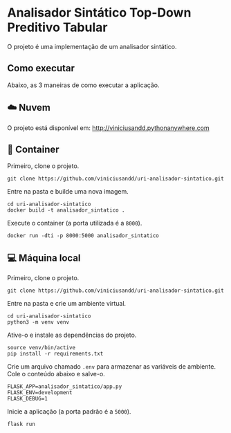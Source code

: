 # Analisador Sintático Top-Down Preditivo Tabular

O projeto é uma implementação de um analisador sintático.

## Como executar

Abaixo, as 3 maneiras de como executar a aplicação.

## :cloud: Nuvem

O projeto está disponível em: http://viniciusandd.pythonanywhere.com

## :whale: Container

Primeiro, clone o projeto.

`git clone https://github.com/viniciusandd/uri-analisador-sintatico.git`

Entre na pasta e builde uma nova imagem.

```
cd uri-analisador-sintatico
docker build -t analisador_sintatico .
```

Execute o container (a porta utilizada é a `8000`).

`docker run -dti -p 8000:5000 analisador_sintatico`

## :computer: Máquina local

Primeiro, clone o projeto.

`git clone https://github.com/viniciusandd/uri-analisador-sintatico.git`

Entre na pasta e crie um ambiente virtual.

```
cd uri-analisador-sintatico
python3 -m venv venv
```

Ative-o e instale as dependências do projeto.

```
source venv/bin/active
pip install -r requirements.txt
```

Crie um arquivo chamado `.env` para armazenar as variáveis de ambiente. Cole o conteúdo abaixo e salve-o.

```
FLASK_APP=analisador_sintatico/app.py
FLASK_ENV=development
FLASK_DEBUG=1
```

Inicie a aplicação (a porta padrão é a `5000`).

`flask run`
